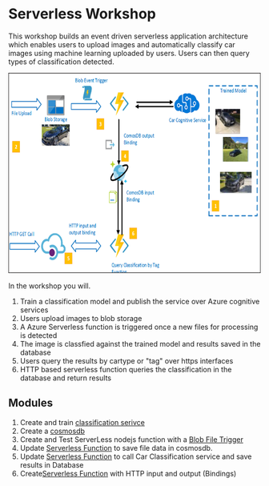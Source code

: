 # Serverless Workshop 
This workshop builds an event driven serverless application architecture which enables users to upload images and automatically classify car images using machine learning uploaded by users. Users can then query types of classification detected. 

 <img style="float: middle;" height="400" src="img/Architecture.png" />

 In the workshop you will.
 1. Train a classification model and publish the service over Azure cognitive services  
 1. Users upload images to blob storage 
 1. A Azure Serverless function is triggered once a new files for processing is detected 
 1. The image is classfied against the trained model and results saved in the database 
 1. Users query the results by cartype or "tag" over https interfaces 
 1. HTTP based serverless function queries the classification in the database and return results 

## Modules
1. Create and train [classification serivce](/module0.md)
1. Create a  [cosmosdb](/module1.md)
1. Create and Test ServerLess nodejs function with a [Blob File Trigger](/module2.md)
1. Update [Serverless Function](/module3.md) to save file data in cosmosdb.
1. Update [Serverless Function](/module4.md) to call Car Classification service and save results in Database
1. Create[Serverless Function](/module5.md)  with HTTP input and output (Bindings)

  